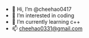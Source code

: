 - 👋 Hi, I’m @cheehao0417
- 👀 I’m interested in coding
- 🌱 I’m currently learning c++
- 📫 cheehao0331@gmail.com

<!---
cheehao0417/cheehao0417 is a ✨ special ✨ repository because its `README.md` (this file) appears on your GitHub profile.
You can click the Preview link to take a look at your changes.
--->
